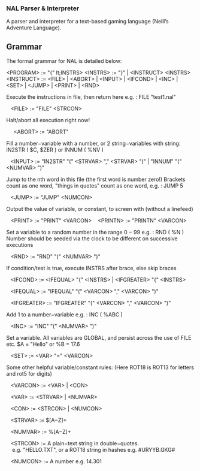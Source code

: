 ### NAL Parser & Interpreter

A parser and interpreter for a text-based gaming language (Neill’s Adventure Language).

## Grammar
The formal grammar for NAL is detailed below:

  &lt;PROGRAM> := "{" lt;INSTRS>
   &lt;INSTRS> := "}" |  &lt;INSTRUCT>  &lt;INSTRS>
   &lt;INSTRUCT> :=  &lt;FILE> |  &lt;ABORT> |  &lt;INPUT> |  &lt;IFCOND> |  &lt;INC> |  &lt;SET> |
   &lt;JUMP> |  &lt;PRINT> |  &lt;RND>

  
Execute the instructions in file, then return here e.g. : FILE "test1.nal"

&nbsp;&nbsp;&nbsp;&lt;FILE> := "FILE" &lt;STRCON>
  
Halt/abort all execution right now!

&nbsp;&nbsp;&nbsp;&nbsp;&nbsp;&lt;ABORT> := "ABORT"
  
Fill a number−variable with a number, or 2 string−variables with string: IN2STR ( $C, $ZER ) or INNUM ( %NV )

&nbsp;&nbsp;&nbsp;&lt;INPUT> := "IN2STR" "("  &lt;STRVAR> ","  &lt;STRVAR> ")" | "INNUM" "("  &lt;NUMVAR> ")"
  
Jump to the nth word in this file (the first word is number zero!)
Brackets count as one word, "things in quotes" count as one word, e.g. : JUMP 5

&nbsp;&nbsp;&nbsp;&lt;JUMP> := "JUMP"  &lt;NUMCON>
  
Output the value of variable, or constant, to screen with (without a linefeed)

&nbsp;&nbsp;&nbsp;&lt;PRINT> := "PRINT"  &lt;VARCON>
&nbsp;&nbsp;&nbsp;&lt;PRINTN> := "PRINTN"  &lt;VARCON>
  
Set a variable to a random number in the range 0 − 99 e.g. : RND ( %N )
Number should be seeded via the clock to be different on successive executions

&nbsp;&nbsp;&nbsp;&lt;RND> := "RND" "("  &lt;NUMVAR> ")"
  
If condition/test is true, execute INSTRS after brace, else skip braces

&nbsp;&nbsp;&nbsp;&lt;IFCOND> :=  &lt;IFEQUAL> "{"  &lt;INSTRS> |  &lt;IFGREATER> "{"  &lt;INSTRS>
 
&nbsp;&nbsp;&nbsp;&lt;IFEQUAL> := "IFEQUAL" "("  &lt;VARCON> ","  &lt;VARCON> ")"
 
&nbsp;&nbsp;&nbsp;&lt;IFGREATER> := "IFGREATER" "("  &lt;VARCON> ","  &lt;VARCON> ")"
  
Add 1 to a number−variable e.g. : INC ( %ABC )

&nbsp;&nbsp;&nbsp;&lt;INC> := "INC" "("  &lt;NUMVAR> ")"
  
Set a variable. All variables are GLOBAL, and persist across the use of FILE etc. $A = "Hello" or %B = 17.6

&nbsp;&nbsp;&nbsp;&lt;SET> :=  &lt;VAR> "="  &lt;VARCON>
  
Some other helpful variable/constant rules:
(Here ROT18 is ROT13 for letters and rot5 for digits)

&nbsp;&nbsp;&nbsp;&lt;VARCON> :=  &lt;VAR> |  &lt;CON>
 
&nbsp;&nbsp;&nbsp;&lt;VAR> :=  &lt;STRVAR> |  &lt;NUMVAR>
 
&nbsp;&nbsp;&nbsp;&lt;CON> :=  &lt;STRCON> |  &lt;NUMCON>
 
&nbsp;&nbsp;&nbsp;&lt;STRVAR> := $[A−Z]+
 
&nbsp;&nbsp;&nbsp;&lt;NUMVAR> := %[A−Z]+
 
&nbsp;&nbsp;&nbsp;&lt;STRCON> := A plain−text string in double−quotes. <br/>
&nbsp;&nbsp;&nbsp; e.g. "HELLO.TXT", or a ROT18 string in hashes e.g. #URYYB.GKG#

&nbsp;&nbsp;&nbsp;&lt;NUMCON> := A number e.g. 14.301
